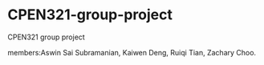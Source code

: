 # CPEN321-group-project
CPEN321 group project

members:Aswin Sai Subramanian, Kaiwen Deng, Ruiqi Tian, Zachary Choo.
